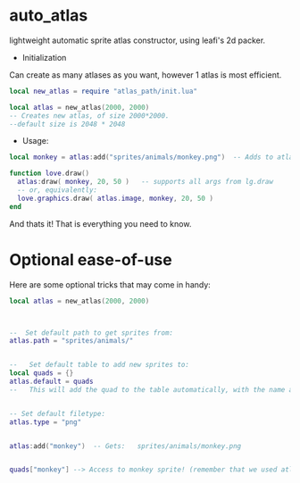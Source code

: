 # auto_atlas
lightweight automatic sprite atlas constructor, using leafi's 2d packer.

- Initialization

Can create as many atlases as you want, however 1 atlas is most efficient.
```lua
local new_atlas = require "atlas_path/init.lua"

local atlas = new_atlas(2000, 2000)    
-- Creates new atlas, of size 2000*2000.
--default size is 2048 * 2048
```


- Usage:
```lua
local monkey = atlas:add("sprites/animals/monkey.png")  -- Adds to atlas

function love.draw()
  atlas:draw( monkey, 20, 50 )   -- supports all args from lg.draw
  -- or, equivalently:
  love.graphics.draw( atlas.image, monkey, 20, 50 )
end
```
And thats it!
That is everything you need to know.




# Optional ease-of-use
Here are some optional tricks that may come in handy:
```lua
local atlas = new_atlas(2000, 2000)    



--  Set default path to get sprites from:
atlas.path = "sprites/animals/"


--   Set default table to add new sprites to:
local quads = {}
atlas.default = quads
--   This will add the quad to the table automatically, with the name as the key.


-- Set default filetype:
atlas.type = "png"


atlas:add("monkey")  -- Gets:   sprites/animals/monkey.png


quads["monkey"] --> Access to monkey sprite! (remember that we used atlas.default)
```
